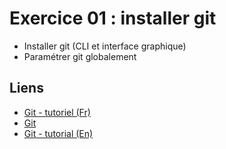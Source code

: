 # Exercice 01 : installer git

* Installer git (CLI et interface graphique)
* Paramétrer git globalement

## Liens
* [Git - tutoriel (Fr)](https://www.hostinger.fr/tutoriels/tuto-git/#gref)
* [Git](https://git-scm.com/)
* [Git - tutorial (En)](https://git-scm.com/docs/gittutorial)
